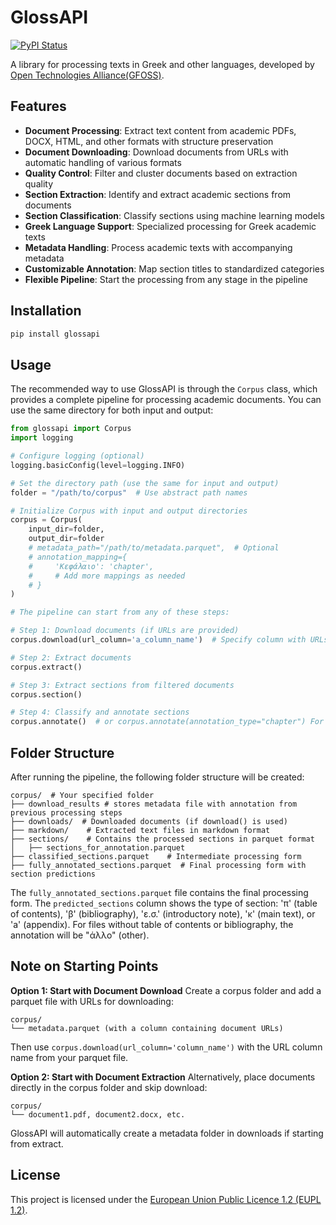 # GlossAPI

[![PyPI Status](https://img.shields.io/pypi/v/glossapi?logo=pypi)](https://pypi.org/project/glossapi/)

A library for processing texts in Greek and other languages, developed by [Open Technologies Alliance(GFOSS)](https://gfoss.eu/).

## Features

- **Document Processing**: Extract text content from academic PDFs, DOCX, HTML, and other formats with structure preservation
- **Document Downloading**: Download documents from URLs with automatic handling of various formats
- **Quality Control**: Filter and cluster documents based on extraction quality
- **Section Extraction**: Identify and extract academic sections from documents
- **Section Classification**: Classify sections using machine learning models
- **Greek Language Support**: Specialized processing for Greek academic texts
- **Metadata Handling**: Process academic texts with accompanying metadata
- **Customizable Annotation**: Map section titles to standardized categories
- **Flexible Pipeline**: Start the processing from any stage in the pipeline

## Installation

```bash
pip install glossapi
```

## Usage

The recommended way to use GlossAPI is through the `Corpus` class, which provides a complete pipeline for processing academic documents. You can use the same directory for both input and output:

```python
from glossapi import Corpus
import logging

# Configure logging (optional)
logging.basicConfig(level=logging.INFO)

# Set the directory path (use the same for input and output)
folder = "/path/to/corpus"  # Use abstract path names

# Initialize Corpus with input and output directories
corpus = Corpus(
    input_dir=folder,
    output_dir=folder
    # metadata_path="/path/to/metadata.parquet",  # Optional
    # annotation_mapping={
    #     'Κεφάλαιο': 'chapter',
    #     # Add more mappings as needed
    # }
)

# The pipeline can start from any of these steps:

# Step 1: Download documents (if URLs are provided)
corpus.download(url_column='a_column_name')  # Specify column with URLs, default column name is 'url'

# Step 2: Extract documents
corpus.extract()

# Step 3: Extract sections from filtered documents
corpus.section()

# Step 4: Classify and annotate sections
corpus.annotate()  # or corpus.annotate(annotation_type="chapter") For texts without TOC or bibliography
```

## Folder Structure

After running the pipeline, the following folder structure will be created:

```
corpus/  # Your specified folder
├── download_results # stores metadata file with annotation from previous processing steps
├── downloads/  # Downloaded documents (if download() is used)
├── markdown/    # Extracted text files in markdown format 
├── sections/    # Contains the processed sections in parquet format
│   ├── sections_for_annotation.parquet
├── classified_sections.parquet    # Intermediate processing form
├── fully_annotated_sections.parquet  # Final processing form with section predictions
```

The `fully_annotated_sections.parquet` file contains the final processing form. The `predicted_sections` column shows the type of section: 'π' (table of contents), 'β' (bibliography), 'ε.σ.' (introductory note), 'κ' (main text), or 'a' (appendix). For files without table of contents or bibliography, the annotation will be "άλλο" (other).

## Note on Starting Points

**Option 1: Start with Document Download**
Create a corpus folder and add a parquet file with URLs for downloading:
```
corpus/
└── metadata.parquet (with a column containing document URLs)
```
Then use `corpus.download(url_column='column_name')` with the URL column name from your parquet file.

**Option 2: Start with Document Extraction**
Alternatively, place documents directly in the corpus folder and skip download:
```
corpus/
└── document1.pdf, document2.docx, etc.
```
GlossAPI will automatically create a metadata folder in downloads if starting from extract.

## License

This project is licensed under the [European Union Public Licence 1.2 (EUPL 1.2)](https://interoperable-europe.ec.europa.eu/collection/eupl/eupl-text-eupl-12).
